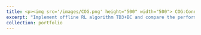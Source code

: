 ```yaml
---
title: <p><img src='/images/COG.png' height="500" width="500"> COG:Connecting New Skills to Past Experience with Offline Reinforcement Learning </p>
excerpt: "Implement offline RL algorithm TD3+BC and compare the performance with CQL. Additionally, compare the performance of CQL leveraging pretrained resnet vs CNN. Experiments are done on pick and place setup from [this](https://arxiv.org/pdf/2010.14500) paper."
collection: portfolio
---
```

